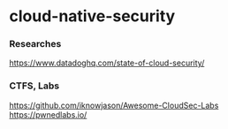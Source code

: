 # cloud-native-security

### Researches
https://www.datadoghq.com/state-of-cloud-security/

### CTFS, Labs
https://github.com/iknowjason/Awesome-CloudSec-Labs<br>
https://pwnedlabs.io/